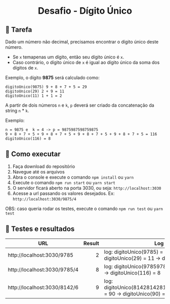 <h1 align="center">Desafio - Dígito Único</h1>

## :pencil: Tarefa

Dado um número não decimal, precisamos encontrar o dígito único deste número.
- Se `x` temapenas um dígito, então seu dígito único é `x`.
- Caso contrário, o dígito único de `x` é igual ao dígito único da soma dos dígitos de `x`.

Exemplo, o dígito **9875** será calculado como:
```
digitoUnico(9875) 9 + 8 + 7 + 5 = 29
digitoUnico(29) 2 + 9 = 11
digitoUnico(11) 1 + 1 = 2
```

A partir de dois números `n` e `k`, `p` deverá ser criado da concatenação da string `n` * `k`.

Exemplo:
```
n = 9875 e  k = 4 -> p = 9875987598759875
9 + 8 + 7 + 5 + 9 + 8 + 7 + 5 + 9 + 8 + 7 + 5 + 9 + 8 + 7 + 5 = 116
digitoUnico(116) = 8
```

## :hammer: Como executar

1. Faça download do repositório
2. Navegue até os arquivos
3. Abra o console e execute o comando `npm install` ou `yarn`
4. Execute o comando `npm run start` ou `yarn start`
5. O servidor ficará aberto na porta 3030, ou seja: `http://localhost:3030`
6. Acesse a url passando os valores desejados. Ex: `http://localhost:3030/9875/4`

OBS: caso queria rodar os testes, execute o comando `npm run test` ou `yarn test`

## :construction: Testes e resultados

| URL                          | Result | Log                                                                          |
|------------------------------|-------:|------------------------------------------------------------------------------|
| http://localhost:3030/9785   |      2 | log: digitoUnico(9785) = 29 ->  digitoUnico(29) = 11 ->  digitoUnico(11) = 2 |
| http://localhost:3030/9785/4 |      8 | log: digitoUnico(9785978597859785) = 116 ->  digitoUnico(116) = 8            |
| http://localhost:3030/8142/6 |      9 | log: digitoUnico(814281428142814281428142) = 90 ->  digitoUnico(90) = 9      |
